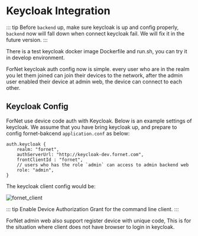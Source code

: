 # Keycloak Integration
::: tip
Before `backend` up, make sure keycloak is up and config properly, `backend` now will fall down when connect keycloak fail. We will fix it in the future version.
:::

There is a test keycloak docker image <a :href="`${$sourceUrl}/command/docker/keycloak/dev.Dockerfile`">Dockerfile</a> and <a :href="`${$sourceUrl}/command/docker/keycloak/run.sh`">run.sh</a>, you can try it in develop environment.

ForNet keycloak auth config now is simple. every user who are in the realm you let them joined can join their devices to the network, after the admin user enabled their device at admin web, the device can connect to each other.

## Keycloak Config
ForNet use device code auth with Keycloak. Below is an example settings of keycloak.
We assume that you have bring keycloak up, and prepare to config fornet-bakcend `application.conf` as below:
```hocon
auth.keycloak {  
    realm: "fornet",
    authServerUrl: "http://keycloak-dev.fornet.com",
    frontClientId : "fornet",
    // users who has the role `admin` can access to admin backend web
    role: "admin",
}
```

The keycloak client config would be:

![fornet_client](/img/keycloak_client_id_config.png)

::: tip
Enable Device Authorization Grant for the command line client.
:::

ForNet admin web also support register device with unique code, This is for the situation where client does not have browser to login in keycloak.
